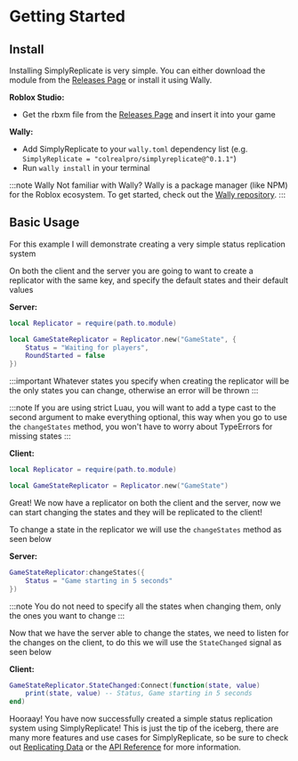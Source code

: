 # Getting Started

## Install

Installing SimplyReplicate is very simple. You can either download the module from the [Releases Page](https://github.com/ColRealPro/SimplyReplicate/releases) or install it using Wally.

**Roblox Studio:**
- Get the rbxm file from the [Releases Page](https://github.com/ColRealPro/SimplyReplicate/releases) and insert it into your game

**Wally:**
- Add SimplyReplicate to your `wally.toml` dependency list (e.g. `SimplyReplicate = "colrealpro/simplyreplicate@^0.1.1"`)
- Run `wally install` in your terminal

:::note Wally
Not familiar with Wally? Wally is a package manager (like NPM) for the Roblox ecosystem.
To get started, check out the [Wally repository](https://github.com/UpliftGames/wally).
:::

## Basic Usage

For this example I will demonstrate creating a very simple status replication system

On both the client and the server you are going to want to create a replicator with the same key, and specify the default states and their default values

**Server:**
```lua
local Replicator = require(path.to.module)

local GameStateReplicator = Replicator.new("GameState", {
	Status = "Waiting for players",
	RoundStarted = false
})
```

:::important
Whatever states you specify when creating the replicator will be the only states you can change, otherwise an error will be thrown
:::

:::note
If you are using strict Luau, you will want to add a type cast to the second argument to make everything optional, this way when you go to use the `changeStates` method, you won't have to worry about TypeErrors for missing states
:::

**Client:**
```lua
local Replicator = require(path.to.module)

local GameStateReplicator = Replicator.new("GameState")
```

Great! We now have a replicator on both the client and the server, now we can start changing the states and they will be replicated to the client!

To change a state in the replicator we will use the `changeStates` method as seen below

**Server:**
```lua
GameStateReplicator:changeStates({
	Status = "Game starting in 5 seconds"
})
```

:::note
You do not need to specify all the states when changing them, only the ones you want to change
:::

Now that we have the server able to change the states, we need to listen for the changes on the client, to do this we will use the `StateChanged` signal as seen below

**Client:**
```lua
GameStateReplicator.StateChanged:Connect(function(state, value)
	print(state, value) -- Status, Game starting in 5 seconds
end)
```

Hooraay! You have now successfully created a simple status replication system using SimplyReplicate! This is just the tip of the iceberg, there are many more features and use cases for SimplyReplicate, so be sure to check out [Replicating Data](replicatingdata.md) or the [API Reference](/api/Replicator) for more information.